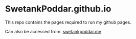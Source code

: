 # SwetankPoddar.github.io

This repo contains the pages required to run my github pages. 

Can also be accessed from: <a href='http://www.swetankpoddar.me'>swetankpoddar.me</a>
